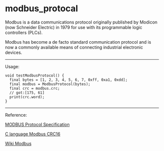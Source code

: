 # modbus_protocal

Modbus is a data communications protocol originally published by Modicon (now Schneider Electric) in 1979 for use with its programmable logic controllers (PLCs). 

Modbus has become a de facto standard communication protocol and is now a commonly available means of connecting industrial electronic devices.  


***

Usage:
```
void testModbusProtocol() {
  final bytes = [1, 2, 3, 4, 5, 6, 7, 0xff, 0xa1, 0xdd];
  final modbus = ModbusProtocol(bytes);
  final crc = modbus.crc;
  // got:[175, 61]
  print(crc.word);
}

```

***

Reference:

[MODBUS Protocol Specification](https://modbus.org/docs/Modbus_Application_Protocol_V1_1b3.pdf)

[C language Modbus CRC16 ](https://www.modbustools.com/modbus_crc16.htm)

[Wiki Modbus](https://en.wikipedia.org/wiki/Modbus)

